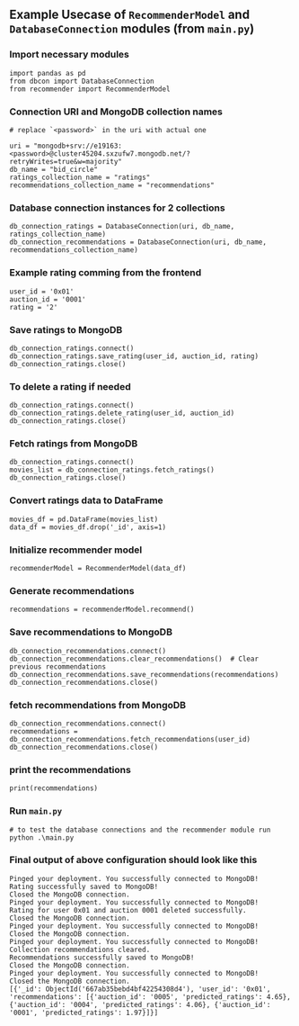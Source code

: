 ## Example Usecase of `RecommenderModel` and `DatabaseConnection` modules (from `main.py`)

### Import necessary modules

```
import pandas as pd
from dbcon import DatabaseConnection
from recommender import RecommenderModel
```

### Connection URI and MongoDB collection names

```
# replace `<password>` in the uri with actual one

uri = "mongodb+srv://e19163:<password>@cluster45204.sxzufw7.mongodb.net/?retryWrites=true&w=majority"
db_name = "bid_circle"
ratings_collection_name = "ratings"
recommendations_collection_name = "recommendations"
```

### Database connection instances for 2 collections

```
db_connection_ratings = DatabaseConnection(uri, db_name, ratings_collection_name)
db_connection_recommendations = DatabaseConnection(uri, db_name, recommendations_collection_name)
```

### Example rating comming from the frontend

```
user_id = '0x01'
auction_id = '0001'
rating = '2'
```

### Save ratings to MongoDB

```
db_connection_ratings.connect()
db_connection_ratings.save_rating(user_id, auction_id, rating)
db_connection_ratings.close()
```

### To delete a rating if needed

```
db_connection_ratings.connect()
db_connection_ratings.delete_rating(user_id, auction_id)
db_connection_ratings.close()
```

### Fetch ratings from MongoDB

```
db_connection_ratings.connect()
movies_list = db_connection_ratings.fetch_ratings()
db_connection_ratings.close()
```

### Convert ratings data to DataFrame

```
movies_df = pd.DataFrame(movies_list)
data_df = movies_df.drop('_id', axis=1)
```

### Initialize recommender model

```
recommenderModel = RecommenderModel(data_df)
```

### Generate recommendations

```
recommendations = recommenderModel.recommend()
```

### Save recommendations to MongoDB

```
db_connection_recommendations.connect()
db_connection_recommendations.clear_recommendations()  # Clear previous recommendations
db_connection_recommendations.save_recommendations(recommendations)
db_connection_recommendations.close()
```

### fetch recommendations from MongoDB

```
db_connection_recommendations.connect()
recommendations = db_connection_recommendations.fetch_recommendations(user_id)
db_connection_recommendations.close()
```

### print the recommendations

```
print(recommendations)
```

### Run `main.py`

```
# to test the database connections and the recommender module run
python .\main.py
```

### Final output of above configuration should look like this

```
Pinged your deployment. You successfully connected to MongoDB!
Rating successfully saved to MongoDB!
Closed the MongoDB connection.
Pinged your deployment. You successfully connected to MongoDB!
Rating for user 0x01 and auction 0001 deleted successfully.
Closed the MongoDB connection.
Pinged your deployment. You successfully connected to MongoDB!
Closed the MongoDB connection.
Pinged your deployment. You successfully connected to MongoDB!
Collection recommendations cleared.
Recommendations successfully saved to MongoDB!
Closed the MongoDB connection.
Pinged your deployment. You successfully connected to MongoDB!
Closed the MongoDB connection.
[{'_id': ObjectId('667ab35bebd4bf42254308d4'), 'user_id': '0x01', 'recommendations': [{'auction_id': '0005', 'predicted_ratings': 4.65}, {'auction_id': '0004', 'predicted_ratings': 4.06}, {'auction_id': '0001', 'predicted_ratings': 1.97}]}]
```
